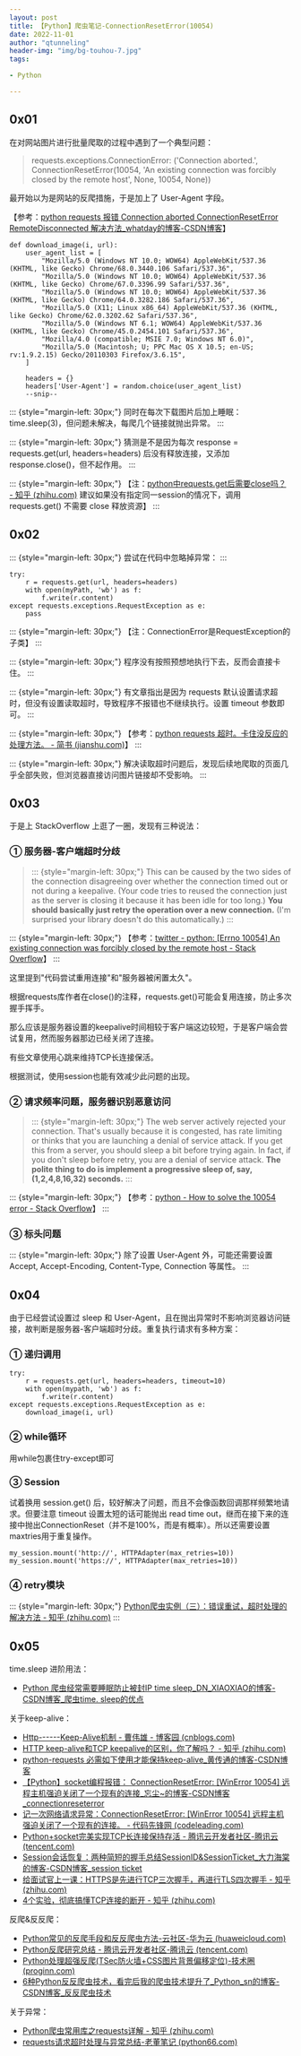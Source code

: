 ```yaml
---
layout: post
title: 【Python】爬虫笔记-ConnectionResetError(10054)
date: 2022-11-01
author: "qtunneling"
header-img: "img/bg-touhou-7.jpg"
tags: 

- Python

---
```


## 0x01

在对网站图片进行批量爬取的过程中遇到了一个典型问题：

> requests.exceptions.ConnectionError: (\'Connection aborted.\',
> ConnectionResetError(10054, \'An existing connection was forcibly
> closed by the remote host\', None, 10054, None))

最开始以为是网站的反爬措施，于是加上了 User-Agent 字段。

【参考：[python requests 报错 Connection aborted ConnectionResetError
RemoteDisconnected
解决方法_whatday的博客-CSDN博客](https://blog.csdn.net/whatday/article/details/109257348)】

```{.highlighter-hljs
def download_image(i, url):
    user_agent_list = [
        "Mozilla/5.0 (Windows NT 10.0; WOW64) AppleWebKit/537.36 (KHTML, like Gecko) Chrome/68.0.3440.106 Safari/537.36",
        "Mozilla/5.0 (Windows NT 10.0; WOW64) AppleWebKit/537.36 (KHTML, like Gecko) Chrome/67.0.3396.99 Safari/537.36",
        "Mozilla/5.0 (Windows NT 10.0; WOW64) AppleWebKit/537.36 (KHTML, like Gecko) Chrome/64.0.3282.186 Safari/537.36",
        "Mozilla/5.0 (X11; Linux x86_64) AppleWebKit/537.36 (KHTML, like Gecko) Chrome/62.0.3202.62 Safari/537.36",
        "Mozilla/5.0 (Windows NT 6.1; WOW64) AppleWebKit/537.36 (KHTML, like Gecko) Chrome/45.0.2454.101 Safari/537.36",
        "Mozilla/4.0 (compatible; MSIE 7.0; Windows NT 6.0)",
        "Mozilla/5.0 (Macintosh; U; PPC Mac OS X 10.5; en-US; rv:1.9.2.15) Gecko/20110303 Firefox/3.6.15",
    ]

    headers = {}
    headers['User-Agent'] = random.choice(user_agent_list)
    --snip--
```

<div>

::: {style="margin-left: 30px;"}
同时在每次下载图片后加上睡眠：time.sleep(3)，但问题未解决，每爬几个链接就抛出异常。
:::

::: {style="margin-left: 30px;"}
猜测是不是因为每次 response = requests.get(url, headers=headers)
后没有释放连接，又添加 response.close()，但不起作用。
:::

::: {style="margin-left: 30px;"}
【注：[python中requests.get后需要close吗？ - 知乎
(zhihu.com)](https://www.zhihu.com/question/507193607) 建议如果没有指定同一session的情况下，调用
requests.get() 不需要 close 释放资源】
:::

## 0x02

::: {style="margin-left: 30px;"}
尝试在代码中忽略掉异常：
:::

```{.highlighter-hljs
try:
    r = requests.get(url, headers=headers)
    with open(myPath, 'wb') as f:
        f.write(r.content)
except requests.exceptions.RequestException as e:
    pass
```

::: {style="margin-left: 30px;"}
【注：ConnectionError是RequestException的子类】
:::

::: {style="margin-left: 30px;"}
程序没有按照预想地执行下去，反而会直接卡住。
:::

::: {style="margin-left: 30px;"}
有文章指出是因为 requests
默认设置请求超时，但没有设置读取超时，导致程序不报错也不继续执行。设置
timeout 参数即可。
:::

::: {style="margin-left: 30px;"}
【参考：[python requests 超时。卡住没反应的处理方法。 - 简书
(jianshu.com)](https://www.jianshu.com/p/fdfb5591536c)】
:::

::: {style="margin-left: 30px;"}
解决读取超时问题后，发现后续地爬取的页面几乎全部失败，但浏览器直接访问图片链接却不受影响。
:::

## 0x03

<div>

于是上 StackOverflow 上逛了一圈，发现有三种说法：

</div>

### ① 服务器-客户端超时分歧

> ::: {style="margin-left: 30px;"}
> This can be caused by the two sides of the connection disagreeing over
> whether the connection timed out or not during a keepalive. (Your code
> tries to reused the connection just as the server is closing it
> because it has been idle for too long.) **You should basically just
> retry the operation over a new connection.** (I\'m surprised your
> library doesn\'t do this automatically.)
> :::

::: {style="margin-left: 30px;"}
【参考：[twitter - python: \[Errno 10054\] An existing connection was
forcibly closed by the remote host - Stack
Overflow](https://stackoverflow.com/questions/8814802/python-errno-10054-an-existing-connection-was-forcibly-closed-by-the-remote-h)】
:::

这里提到"代码尝试重用连接"和"服务器被闲置太久"。

根据requests库作者在close()的注释，requests.get()可能会复用连接，防止多次握手挥手。

那么应该是服务器设置的keepalive时间相较于客户端这边较短，于是客户端会尝试复用，然而服务器那边已经关闭了连接。

有些文章使用心跳来维持TCP长连接保活。

根据测试，使用session也能有效减少此问题的出现。

### ② 请求频率问题，服务器识别恶意访问

> ::: {style="margin-left: 30px;"}
> The web server actively rejected your connection. That\'s usually
> because it is congested, has rate limiting or thinks that you are
> launching a denial of service attack. If you get this from a server,
> you should sleep a bit before trying again. In fact, if you don\'t
> sleep before retry, you are a denial of service attack. **The polite
> thing to do is implement a progressive sleep of, say, (1,2,4,8,16,32)
> seconds.**
> :::

::: {style="margin-left: 30px;"}
【参考：[python - How to solve the 10054 error - Stack
Overflow](https://stackoverflow.com/questions/27333671/how-to-solve-the-10054-error)】
:::

### ③ 标头问题

::: {style="margin-left: 30px;"}
除了设置 User-Agent 外，可能还需要设置 Accept, Accept-Encoding,
Content-Type, Connection 等属性。
:::

## 0x04

<div>

由于已经尝试设置过 sleep 和
User-Agent，且在抛出异常时不影响浏览器访问链接，故判断是服务器-客户端超时分歧。重复执行请求有多种方案：

</div>

### ① 递归调用

<div>

```{.highlighter-hljs
try:
    r = requests.get(url, headers=headers, timeout=10)
    with open(mypath, 'wb') as f:
        f.write(r.content)
except requests.exceptions.RequestException as e:
    download_image(i, url)
```

### ② while循环

用while包裹住try-except即可

### ③ Session

试着换用 session.get()
后，较好解决了问题，而且不会像函数回调那样频繁地请求。但要注意 timeout
设置太短的话可能抛出 read time
out，继而在接下来的连接中抛出ConnectionReset（并不是100%，而是有概率）。所以还需要设置maxtries用于重复操作。

```{.highlighter-hljs
my_session.mount('http://', HTTPAdapter(max_retries=10))
my_session.mount('https://', HTTPAdapter(max_retries=10))
```

### ④ retry模块

::: {style="margin-left: 30px;"}
[Python爬虫实例（三）：错误重试，超时处理的解决方法 - 知乎
(zhihu.com)](https://zhuanlan.zhihu.com/p/386108242)
:::

## 0x05

<div>

time.sleep 进阶用法：

</div>

<div>

- [Python 爬虫经常需要睡眠防止被封IP time
  sleep_DN_XIAOXIAO的博客-CSDN博客_爬虫time.
  sleep的优点](https://blog.csdn.net/DN_XIAOXIAO/article/details/115717354)

</div>

<div>

关于keep-alive：

</div>

<div>

- [Http------Keep-Alive机制 - 曹伟雄 - 博客园
  (cnblogs.com)](https://www.cnblogs.com/caoweixiong/p/14720254.html)
- [HTTP keep-alive和TCP keepalive的区别，你了解吗？ - 知乎
  (zhihu.com)](https://zhuanlan.zhihu.com/p/224595048)
- [python-requests
  必需如下使用才能保持keep-alive_黄传通的博客-CSDN博客](https://blog.csdn.net/toontong/article/details/25730829)
- [【Python】socket编程报错： ConnectionResetError: \[WinError 10054\]
  远程主机强迫关闭了一个现有的连接_忘尘\~的博客-CSDN博客_connectionreseterror](https://blog.csdn.net/BobYuan888/article/details/115009233)
- [记一次网络请求异常：ConnectionResetError: \[WinError 10054\]
  远程主机强迫关闭了一个现有的连接。 - 代码先锋网
  (codeleading.com)](https://codeleading.com/article/48502586053/)
- [Python+socket完美实现TCP长连接保持存活 - 腾讯云开发者社区-腾讯云
  (tencent.com)](https://cloud.tencent.com/developer/article/1614536)
- [Session会话恢复：两种简短的握手总结SessionID&SessionTicket_大力海棠的博客-CSDN博客_session
  ticket](https://blog.csdn.net/justinzengTM/article/details/105491809)
- [给面试官上一课：HTTPS是先进行TCP三次握手，再进行TLS四次握手 - 知乎
  (zhihu.com)](https://zhuanlan.zhihu.com/p/399105434)
- [4个实验，彻底搞懂TCP连接的断开 - 知乎
  (zhihu.com)](https://zhuanlan.zhihu.com/p/425788027)

</div>

<div>

反爬&反反爬：

</div>

- [Python常见的反爬手段和反反爬虫方法-云社区-华为云
  (huaweicloud.com)](https://bbs.huaweicloud.com/blogs/262215)
- [Python反爬研究总结 - 腾讯云开发者社区-腾讯云
  (tencent.com)](https://cloud.tencent.com/developer/article/1886418)
- [Python处理超强反爬(TSec防火墙+CSS图片背景偏移定位)-技术圈
  (proginn.com)](https://jishuin.proginn.com/p/763bfbd6d60c)
- [6种Python反反爬虫技术，看完后我的爬虫技术提升了_Python_sn的博客-CSDN博客_反反爬虫技术](https://blog.csdn.net/Python_sn/article/details/109258447)

<div>

关于异常：

</div>

- [Python爬虫常用库之requests详解 - 知乎
  (zhihu.com)](https://zhuanlan.zhihu.com/p/366457854)
- [requests请求超时处理与异常总结-老董笔记
  (python66.com)](http://www.python66.com/pythonpachong/116.html)

<div>

 

</div>

<div>

 

</div>

<div>

 

</div>

<div>

 

</div>

</div>

</div>
